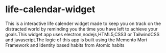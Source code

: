 # life-calendar-widget
This is a interactive life calender widget made to keep you on track on the distracted world by reminding you the time you have left to achieve your goals.This widget app uses electron,nodejs,HTML5,CSS3 or TailwindCSS and javascript.The logic of this app is built using the Memento Mori Framework and Identity based habits from Atomic habits
